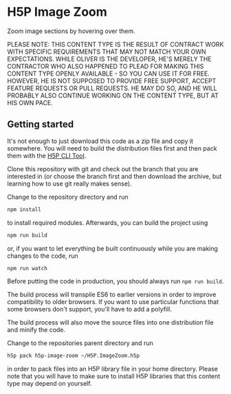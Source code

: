 # H5P Image Zoom
Zoom image sections by hovering over them.

PLEASE NOTE: THIS CONTENT TYPE IS THE RESULT OF CONTRACT WORK WITH SPECIFIC REQUIREMENTS THAT MAY NOT MATCH YOUR OWN EXPECTATIONS. WHILE OLIVER IS THE DEVELOPER, HE'S MERELY THE CONTRACTOR WHO ALSO HAPPENED TO PLEAD FOR MAKING THIS CONTENT TYPE OPENLY AVAILABLE - SO YOU CAN USE IT FOR FREE. HOWEVER, HE IS NOT SUPPOSED TO PROVIDE FREE SUPPORT, ACCEPT FEATURE REQUESTS OR PULL REQUESTS. HE MAY DO SO, AND HE WILL PROBABLY ALSO CONTINUE WORKING ON THE CONTENT TYPE, BUT AT HIS OWN PACE.

## Getting started
It's not enough to just download this code as a zip file and copy it somewhere.
You will need to build the distribution files first and then pack them with
the [H5P CLI Tool](https://h5p.org/h5p-cli-guide).

Clone this repository with git and check out the branch that you are interested
in (or choose the branch first and then download the archive, but learning
how to use git really makes sense).

Change to the repository directory and run
```bash
npm install
```

to install required modules. Afterwards, you can build the project using
```bash
npm run build
```

or, if you want to let everything be built continuously while you are making
changes to the code, run
```bash
npm run watch
```
Before putting the code in production, you should always run `npm run build`.

The build process will transpile ES6 to earlier versions in order to improve
compatibility to older browsers. If you want to use particular functions that
some browsers don't support, you'll have to add a polyfill.

The build process will also move the source files into one distribution file and
minify the code.

Change to the repositories parent directory and run
```bash
h5p pack h5p-image-zoom ~/H5P.ImageZoom.h5p
```

in order to pack files into an H5P library file in your home directory. Please note that you will have to make sure to install H5P libraries that this content type may depend on yourself.
